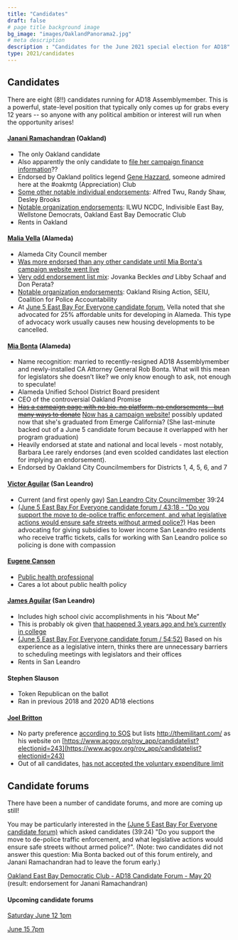 ```yaml
---
title: "Candidates"
draft: false
# page title background image
bg_image: "images/OaklandPanorama2.jpg"
# meta description
description : "Candidates for the June 2021 special election for AD18"
type: 2021/candidates
---
```


## Candidates

There are eight (8!!) candidates running for AD18 Assemblymember. This is a powerful, state-level position that typically only comes up for grabs every 12 years -- so anyone with any political ambition or interest will run when the opportunity arises!

#### [Janani Ramachandran](https://jananiforca.com/) (Oakland)
- The only Oakland candidate
- Also apparently the only candidate to [file her campaign finance information](https://cal-access.sos.ca.gov/Campaign/Candidates/list.aspx?electNav=173)??
- Endorsed by Oakland politics legend [Gene Hazzard](http://www.cleanoakland.com/genes-blog), someone admired here at the #oakmtg (Appreciation) Club
- [Some other notable individual endorsements](https://jananiforca.com/endorsements/): Alfred Twu, Randy Shaw, Desley Brooks
- [Notable organization endorsements](https://jananiforca.com/endorsements/): ILWU NCDC, Indivisible East Bay, Wellstone Democrats, Oakland East Bay Democratic Club
- Rents in Oakland

#### [Malia Vella](https://maliavella.com/) (Alameda)
- Alameda City Council member
- [Was more endorsed than any other candidate until Mia Bonta's campaign website went live](https://maliavella.com/endorsements/)
- [Very odd endorsement list mix](https://maliavella.com/endorsements/): Jovanka Beckles _and_ Libby Schaaf and Don Perata? 
- [Notable organization endorsements](https://maliavella.com/endorsements/): Oakland Rising Action, SEIU, Coalition for Police Accountability
- At [June 5 East Bay For Everyone candidate forum](https://www.youtube.com/watch?v=DUNW19V35bQ), Vella noted that she advocated for 25% affordable units for developing in Alameda. This type of advocacy work usually causes new housing developments to be cancelled.

#### [Mia Bonta](http://www.miabonta.com/) (Alameda)
- Name recognition: married to recently-resigned AD18 Assemblymember and newly-installed CA Attorney General Rob Bonta. What will this mean for legislators she doesn’t like? we only know enough to ask, not enough to speculate!
- Alameda Unified School District Board president
- CEO of the controversial Oakland Promise
- [~~Has a campaign page with no bio, no platform, no endorsements - but many ways to donate~~](https://miabonta.com/) [Now has a campaign website!](https://miabonta.com/) possibly updated now that she's graduated from Emerge California? (She last-minute backed out of a June 5 candidate forum because it overlapped with her program graduation)
- Heavily endorsed at state and national and local levels - most notably, Barbara Lee rarely endorses (and even scolded candidates last election for implying an endorsement).
- Endorsed by Oakland City Councilmembers for Districts 1, 4, 5, 6, and 7

#### [Victor Aguilar](https://victorforca.com/) (San Leandro)
- Current (and first openly gay) [San Leandro City Councilmember](https://www.sanleandro.org/depts/council/dist3.asp)
39:24
- [(June 5 East Bay For Everyone candidate forum / 43:18 - "Do you support the move to de-police traffic enforcement, and what legislative actions would ensure safe streets without armed police?)](https://www.youtube.com/watch?v=DUNW19V35bQ) Has been advocating for giving subsidies to lower income San Leandro residents who receive traffic tickets, calls for working with San Leandro police so policing is done with compassion

#### [Eugene Canson](https://www.eugenecansonforca.com/meet-eugene)
- [Public health professional](https://www.linkedin.com/in/euacanson)
- Cares a lot about public health policy

#### [James Aguilar](https://www.jamesforcalifornia.com/) (San Leandro)
- Includes high school civic accomplishments in his “About Me”
- This is probably ok given [that happened 3 years ago and he’s currently in college](https://www.slusd.us/board-of-education/trustee-areas/area-6-james-aguilar/)
- [(June 5 East Bay For Everyone candidate forum / 54:52)](https://www.youtube.com/watch?v=DUNW19V35bQ) Based on his experience as a legislative intern, thinks there are unnecessary barriers to scheduling meetings with legislators and their offices
- Rents in San Leandro

#### Stephen Slauson
- Token Republican on the ballot
- Ran in previous 2018 and 2020 AD18 elections

#### [Joel Britton](http://themilitant.com/)
- No party preference [according to SOS](https://elections.cdn.sos.ca.gov/special-elections/2021-ad18/legislative-501-report.pdf) but lists http://themilitant.com/ as his website on [https://www.acgov.org/rov_app/candidatelist?electionid=243](https://www.acgov.org/rov_app/candidatelist?electionid=243)
- Out of all candidates, [has not accepted the voluntary expenditure limit](https://elections.cdn.sos.ca.gov/special-elections/2021-ad18/legislative-501-report.pdf)

## Candidate forums

There have been a number of candidate forums, and more are coming up still!

You may be particularly interested in the [(June 5 East Bay For Everyone candidate forum)](https://www.youtube.com/watch?v=DUNW19V35bQ) which asked candidates (39:24) "Do you support the move to de-police traffic enforcement, and what legislative actions would ensure safe streets without armed police?".  (Note: two candidates did not answer this question: Mia Bonta backed out of this forum entirely, and Janani Ramachandran had to leave the forum early.)

[Oakland East Bay Democratic Club - AD18 Candidate Forum - May 20](https://www.youtube.com/watch?v=rPzmEwI0X_I) (result: endorsement for Janani Ramachandran)

#### Upcoming candidate forums

[Saturday June 12 1pm](https://www.eventbrite.com/e/ad18-candidate-social-justice-forum-tickets-157702441247?aff=erelexpmlt)

[June 15 7pm](https://zoom.us/webinar/register/WN_LSVqjoRGS9eeKUFRUR28Ng)